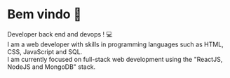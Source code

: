 <div align="left">
  <h1>Bem vindo 👋 </h1>
    <p> Developer back  end and devops ! 💻
    </br> I am a web developer with skills in programming languages such as HTML, CSS, JavaScript and SQL. </br> I am currently focused on full-stack web development using the "ReactJS, NodeJS and MongoDB" stack.
    </br>
    </p>
</div>

  
